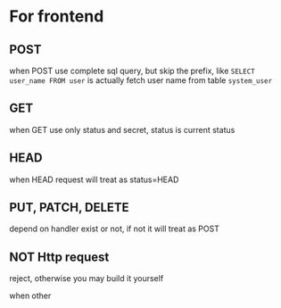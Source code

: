 
# For frontend

## POST
when POST use complete sql query, but skip the prefix, like 
```SELECT user_name FROM user```
is actually fetch user name from table `system_user`

## GET
when GET use only status and secret, status is current status

## HEAD
when HEAD request will treat as status=HEAD

## PUT, PATCH, DELETE
depend on handler exist or not, if not it will treat as POST

## NOT Http request
reject, otherwise you may build it yourself

when other 